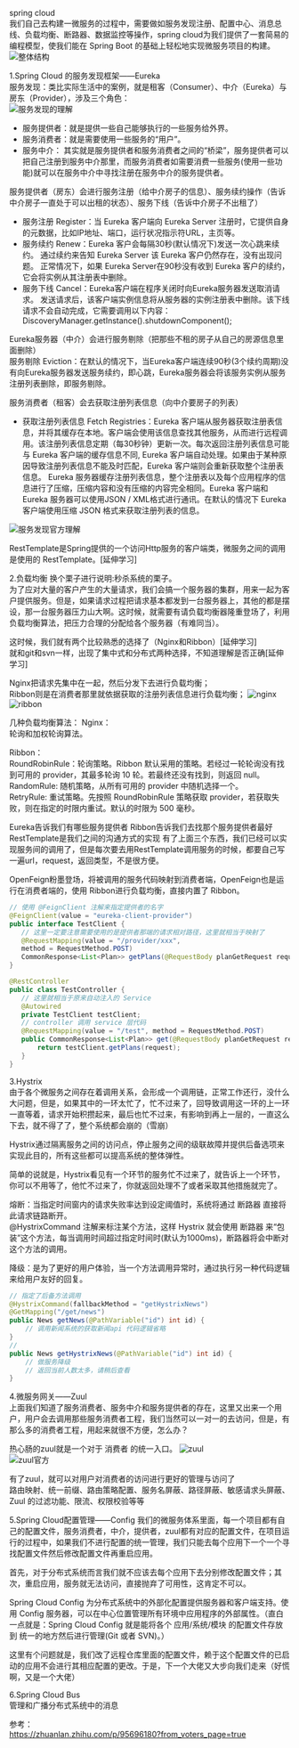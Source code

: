 spring cloud  
我们自己去构建一微服务的过程中，需要做如服务发现注册、配置中心、消息总线、负载均衡、断路器、数据监控等操作，spring cloud为我们提供了一套简易的编程模型，使我们能在 Spring Boot 的基础上轻松地实现微服务项目的构建。  
![整体结构](../../../image\spring\springcloud\springcloud整体结构.png)

1.Spring Cloud 的服务发现框架——Eureka  
服务发现：类比实际生活中的案例，就是租客（Consumer）、中介（Eureka）与房东（Provider），涉及三个角色：  
![服务发现的理解](../../../image\spring\springcloud\服务发现的理解.png)
* 服务提供者：就是提供一些自己能够执行的一些服务给外界。  
* 服务消费者：就是需要使用一些服务的“用户”。  
* 服务中介： 其实就是服务提供者和服务消费者之间的“桥梁”，服务提供者可以把自己注册到服务中介那里，而服务消费者如需要消费一些服务(使用一些功能)就可以在服务中介中寻找注册在服务中介的服务提供者。

服务提供者（房东）会进行服务注册（给中介房子的信息）、服务续约操作（告诉中介房子一直处于可以出租的状态）、服务下线（告诉中介房子不出租了）
* 服务注册 Register：当 Eureka 客户端向 Eureka Server 注册时，它提供自身的元数据，比如IP地址、端口，运行状况指示符URL，主页等。  
* 服务续约 Renew：Eureka 客户会每隔30秒(默认情况下)发送一次心跳来续约。 通过续约来告知 Eureka Server 该 Eureka 客户仍然存在，没有出现问题。 正常情况下，如果 Eureka Server在90秒没有收到 Eureka 客户的续约，它会将实例从其注册表中删除。  
* 服务下线 Cancel：Eureka客户端在程序关闭时向Eureka服务器发送取消请求。 发送请求后，该客户端实例信息将从服务器的实例注册表中删除。该下线请求不会自动完成，它需要调用以下内容：DiscoveryManager.getInstance().shutdownComponent();

Eureka服务器（中介）会进行服务剔除（把那些不租的房子从自己的房源信息里面删除）  
服务剔除 Eviction：在默认的情况下，当Eureka客户端连续90秒(3个续约周期)没有向Eureka服务器发送服务续约，即心跳，Eureka服务器会将该服务实例从服务注册列表删除，即服务剔除。  

服务消费者（租客）会去获取注册列表信息（向中介要房子的列表）
* 获取注册列表信息 Fetch Registries：Eureka 客户端从服务器获取注册表信息，并将其缓存在本地。客户端会使用该信息查找其他服务，从而进行远程调用。该注册列表信息定期（每30秒钟）更新一次。每次返回注册列表信息可能与 Eureka 客户端的缓存信息不同, Eureka 客户端自动处理。如果由于某种原因导致注册列表信息不能及时匹配，Eureka 客户端则会重新获取整个注册表信息。 Eureka 服务器缓存注册列表信息，整个注册表以及每个应用程序的信息进行了压缩，压缩内容和没有压缩的内容完全相同。Eureka 客户端和 Eureka 服务器可以使用JSON / XML格式进行通讯。在默认的情况下 Eureka 客户端使用压缩 JSON 格式来获取注册列表的信息。  

![服务发现官方理解](../../../image\spring\springcloud\服务发现官方理解.png)

RestTemplate是Spring提供的一个访问Http服务的客户端类，微服务之间的调用是使用的 RestTemplate。\[延伸学习\]


2.负载均衡
换个栗子进行说明:秒杀系统的栗子。  
为了应对大量的客户产生的大量请求，我们会搞一个服务器的集群，用来一起为客户提供服务。但是，如果请求过程把请求基本都发到一台服务器上，其他的都是摆设，那一台服务器压力山大啊。这时候，就需要有请负载均衡器隆重登场了，利用负载均衡算法，把压力合理的分配给各个服务器（有难同当）。  

这时候，我们就有两个比较熟悉的选择了（Nginx和Ribbon）\[延伸学习\]  
就和git和svn一样，出现了集中式和分布式两种选择，不知道理解是否正确\[延伸学习\]  

Nginx把请求先集中在一起，然后分发下去进行负载均衡；  
Ribbon则是在消费者那里就依据获取的注册列表信息进行负载均衡；
![nginx](../../../image\spring\springcloud\nginx.png)
![ribbon](../../../image\spring\springcloud\ribbon.png)  

几种负载均衡算法：
Nginx：  
轮询和加权轮询算法。

Ribbon：  
RoundRobinRule：轮询策略。Ribbon 默认采用的策略。若经过一轮轮询没有找到可用的 provider，其最多轮询 10 轮。若最终还没有找到，则返回 null。  
RandomRule: 随机策略，从所有可用的 provider 中随机选择一个。  
RetryRule: 重试策略。先按照 RoundRobinRule 策略获取 provider，若获取失败，则在指定的时限内重试。默认的时限为 500 毫秒。  


Eureka告诉我们有哪些服务提供者
Ribbon告诉我们去找那个服务提供者最好
RestTemplate是我们之间的沟通方式的实现
 有了上面三个东西，我们已经可以实现服务间的调用了，但是每次要去用RestTemplate调用服务的时候，都要自己写一遍url，request，返回类型，不是很方便。  

 OpenFeign粉墨登场，将被调用的服务代码映射到消费者端，OpenFeign也是运行在消费者端的，使用 Ribbon进行负载均衡，直接内置了 Ribbon。
 ```java
// 使用 @FeignClient 注解来指定提供者的名字
@FeignClient(value = "eureka-client-provider")
public interface TestClient {
    // 这里一定要注意需要使用的是提供者那端的请求相对路径，这里就相当于映射了
    @RequestMapping(value = "/provider/xxx",
    method = RequestMethod.POST)
    CommonResponse<List<Plan>> getPlans(@RequestBody planGetRequest request);
}

@RestController
public class TestController {
    // 这里就相当于原来自动注入的 Service
    @Autowired
    private TestClient testClient;
    // controller 调用 service 层代码
    @RequestMapping(value = "/test", method = RequestMethod.POST)
    public CommonResponse<List<Plan>> get(@RequestBody planGetRequest request) {
        return testClient.getPlans(request);
    }
}
 ```


3.Hystrix  
由于各个微服务之间存在着调用关系，会形成一个调用链，正常工作还行，没什么大问题，但是，如果其中的一环太忙了，忙不过来了，回导致调用这一环的上一环一直等着，请求开始积攒起来，最后也忙不过来，有影响到再上一层的，一直这么下去，就不得了了，整个系统都会崩的（雪崩）  

Hystrix通过隔离服务之间的访问点，停止服务之间的级联故障并提供后备选项来实现此目的，所有这些都可以提高系统的整体弹性。

简单的说就是，Hystrix看见有一个环节的服务忙不过来了，就告诉上一个环节，你可以不用等了，他忙不过来了，你就返回处理不了或者采取其他措施就完了。

熔断：当指定时间窗内的请求失败率达到设定阈值时，系统将通过 断路器 直接将此请求链路断开。  
@HystrixCommand 注解来标注某个方法，这样 Hystrix 就会使用 断路器 来“包装”这个方法，每当调用时间超过指定时间时(默认为1000ms)，断路器将会中断对这个方法的调用。  

降级：是为了更好的用户体验，当一个方法调用异常时，通过执行另一种代码逻辑来给用户友好的回复。
```java
// 指定了后备方法调用
@HystrixCommand(fallbackMethod = "getHystrixNews")
@GetMapping("/get/news")
public News getNews(@PathVariable("id") int id) {
    // 调用新闻系统的获取新闻api 代码逻辑省略
}
// 
public News getHystrixNews(@PathVariable("id") int id) {
    // 做服务降级
    // 返回当前人数太多，请稍后查看
}
```



4.微服务网关——Zuul  
上面我们知道了服务消费者、服务中介和服务提供者的存在，这里又出来一个用户，用户会去调用那些服务消费者工程，我们当然可以一对一的去访问，但是，有那么多的消费者工程，用起来就很不方便，怎么办？  

热心肠的zuul就是一个对于 消费者 的统一入口。
![zuul](../../../image\spring\springcloud\zuul.png)   
![zuul官方](../../../image\spring\springcloud\zuul官方.png)  

有了zuul，就可以对用户对消费者的访问进行更好的管理与访问了  
路由映射、统一前缀、路由策略配置、服务名屏蔽、路径屏蔽、敏感请求头屏蔽、Zuul 的过滤功能、限流、权限校验等等


5.Spring Cloud配置管理——Config
我们的微服务体系里面，每一个项目都有自己的配置文件，服务消费者，中介，提供者，zuul都有对应的配置文件，在项目运行的过程中，如果我们不进行配置的统一管理，我们只能去每个应用下一个一个寻找配置文件然后修改配置文件再重启应用。

首先，对于分布式系统而言我们就不应该去每个应用下去分别修改配置文件；其次，重启应用，服务就无法访问，直接抛弃了可用性，这肯定不可以。

Spring Cloud Config 为分布式系统中的外部化配置提供服务器和客户端支持。使用 Config 服务器，可以在中心位置管理所有环境中应用程序的外部属性。（直白一点就是：Spring Cloud Config 就是能将各个 应用/系统/模块 的配置文件存放到 统一的地方然后进行管理(Git 或者 SVN)。）

这里有个问题就是，我们改了远程仓库里面的配置文件，赖于这个配置文件的已启动的应用不会进行其相应配置的更改。于是，下一个大佬又大步向我们走来（好慌啊，又是一个大佬）  

6.Spring Cloud Bus  
管理和广播分布式系统中的消息




参考：  
https://zhuanlan.zhihu.com/p/95696180?from_voters_page=true